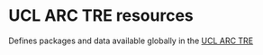 # UCL ARC TRE resources

Defines packages and data available globally in the [UCL ARC TRE](https://tre.arc.ucl.ac.uk/)
